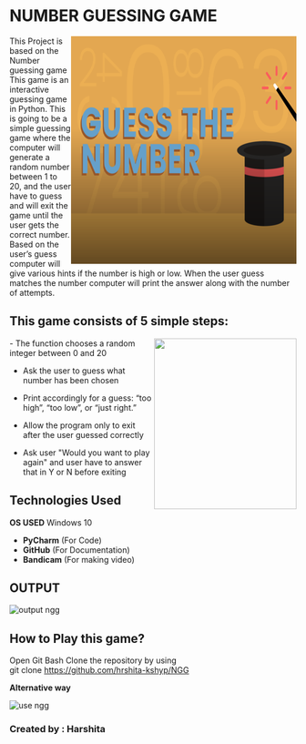 # NUMBER GUESSING GAME
<img align="right" width="396" height="400" src="https://raw.githubusercontent.com/hrshita-kshyp/NGG/master/NGG-i1.png">
     
This Project is based on the Number guessing game This game is an interactive guessing game in Python. This is going to be a simple guessing game where the computer will generate a random number between 1 to 20, and the user have to guess and will exit the game until the user gets the correct number.
Based on the user’s guess computer will give various hints if the number is high or low. When the user guess matches the number computer will print the answer along with the number of attempts.



 ## This game consists of 5 simple steps:

<img align="right" width=250 height=300 src="https://media.giphy.com/media/2L1KmLRW5HOY9NRxqM/giphy.gif">
- The function chooses a random integer between 0 and 20

- Ask the user to guess what number has been chosen

- Print accordingly for a guess: “too high”, “too low”, or “just right.”

- Allow the program only to exit after the user guessed correctly
- Ask user "Would you want to play again" and user have to answer that in Y or N before exiting 
 
 ##  Technologies Used
  **OS USED** Windows 10
 - **PyCharm** (For Code)
 - **GitHub** (For Documentation)
 - **Bandicam** (For making video)
 
## **OUTPUT**
![output ngg](https://user-images.githubusercontent.com/85073963/122510756-bd1a9200-d023-11eb-8265-13d9dc5a8c3d.gif)

## How to Play this game?

Open Git Bash 
Clone the repository by using  
git clone https://github.com/hrshita-kshyp/NGG  


**Alternative way**

![use ngg](https://user-images.githubusercontent.com/85073963/123510817-2db45500-d69b-11eb-9e1a-4c1edc4ce9d7.gif)



### Created by : Harshita

